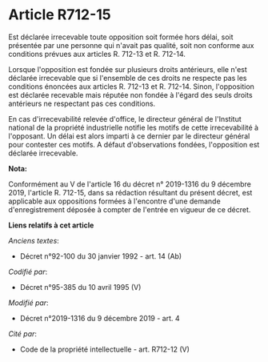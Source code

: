 # Article R712-15

Est déclarée irrecevable toute opposition soit formée hors délai, soit présentée par une personne qui n'avait pas qualité,
soit non conforme aux conditions prévues aux articles R. 712-13 et R. 712-14.

Lorsque l'opposition est fondée sur plusieurs droits antérieurs, elle n'est déclarée irrecevable que si l'ensemble de ces
droits ne respecte pas les conditions énoncées aux articles R. 712-13 et R. 712-14. Sinon, l'opposition est déclarée
recevable mais réputée non fondée à l'égard des seuls droits antérieurs ne respectant pas ces conditions.

En cas d'irrecevabilité relevée d'office, le directeur général de l'Institut national de la propriété industrielle notifie
les motifs de cette irrecevabilité à l'opposant. Un délai est alors imparti à ce dernier par le directeur général pour
contester ces motifs. A défaut d'observations fondées, l'opposition est déclarée irrecevable.

**Nota:**

Conformément au V de l'article 16 du décret n° 2019-1316 du 9 décembre 2019, l'article R. 712-15, dans sa rédaction résultant
du présent décret, est applicable aux oppositions formées à l'encontre d'une demande d'enregistrement déposée à compter de
l'entrée en vigueur de ce décret.

**Liens relatifs à cet article**

_Anciens textes_:

  - Décret n°92-100 du 30 janvier 1992 - art. 14 (Ab)

_Codifié par_:

  - Décret n°95-385 du 10 avril 1995 (V)

_Modifié par_:

  - Décret n°2019-1316 du 9 décembre 2019 - art. 4

_Cité par_:

  - Code de la propriété intellectuelle - art. R712-12 (V)
